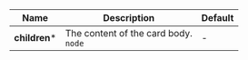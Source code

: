 <table>
  <thead>
    <tr>
      <th>Name</th>
      <th>Description</th>
      <th>Default</th>
    </tr>
  </thead>
  <tbody>
    <tr>
      <td>
        <b>children</b><span title="required" style={{ color: 'var(--ifm-color-danger)' }}>*</span>
      </td>
      <td>The content of the card body.<br/><code>node</code></td>
      <td>-</td>
    </tr>
  </tbody>
</table>
